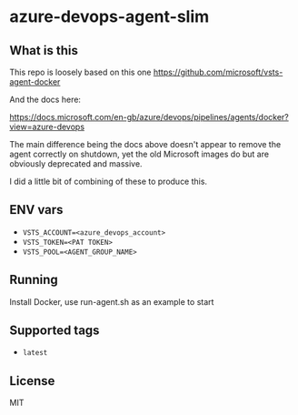 # azure-devops-agent-slim

## What is this

This repo is loosely based on this one
https://github.com/microsoft/vsts-agent-docker

And the docs here:

https://docs.microsoft.com/en-gb/azure/devops/pipelines/agents/docker?view=azure-devops

The main difference being the docs above doesn't appear to remove the agent correctly on shutdown, yet the old Microsoft images do but are obviously deprecated and massive.

I did a little bit of combining of these to produce this.

## ENV vars
* `VSTS_ACCOUNT=<azure_devops_account>`
* `VSTS_TOKEN=<PAT TOKEN>`
* `VSTS_POOL=<AGENT_GROUP_NAME>`

## Running
Install Docker, use run-agent.sh as an example to start

## Supported tags

* `latest`

## License

MIT
